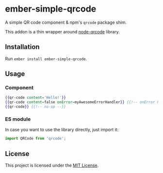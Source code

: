 ember-simple-qrcode
============

A simple QR code component & npm's `qrcode` package shim.

This addon is a thin wrapper around [node-qrcode](https://github.com/soldair/node-qrcode) library.

Installation
------------

Run `ember install ember-simple-qrcode`.

Usage
------------

### Component
```hbs
{{qr-code content='Hello!'}}
{{qr-code content=false onError=myAwesomeErrorHandler}} {{!-- onError hook will be called in case an error occurs --}}
{{qr-code}} {{!-- no-op --}}
```

### ES module
In case you want to use the library directly, just import it:
 
```js
import QRCode from 'qrcode';
```

License
------------

This project is licensed under the [MIT License](LICENSE.md).
